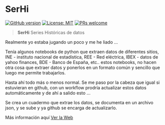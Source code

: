 # SerHi 

[![GitHub version](https://badge.fury.io/gh/csegura%2Fserhi.svg)](https://badge.fury.io/gh/csegura%2Fserhi)  [![License: MIT](https://img.shields.io/badge/License-MIT-yellow.svg)](https://opensource.org/licenses/MIT) [![PRs welcome](https://img.shields.io/badge/PRs-welcome-ff69b4.svg)](https://github.com/csegura/serhi/issues?q=is%3Aissue+is%3Aopen+label%3A%22help+wanted%22)

> **SerHi** Series Históricas de datos

Realmente yo estaba jugando un poco y me he liado ... 

Tenía algunos notebooks de python que extraen datos de diferentes sitios, INE - instituto nacional de estadística, REE - Red eléctrica, IBEX - datos de yahoo finances, BDE - Banco de España, etc.. estos notebooks, no hacen otra cosa que extraer datos y ponerlos en un formato común y sencillo que luego me permite trabajarlos. 

Hasta ahí todo más o menos normal. Se me paso por la cabeza que igual si estuvieran en github, con un workflow prodría actualizar estos datos automáticamente y de ahí a salido esto ...

Se crea un cuadermo que extrae los datos, se documenta en un archivo json, y se sube y ya github se encarga de actualizarlo.

Más información aquí [Ver la Web](https://csegura.github.io/serhi/)



